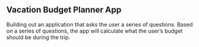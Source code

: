 ##  Vacation Budget Planner App


Building out an application that asks the user a series of questions. Based on a series of questions, the app will calculate what the user’s budget should be during the trip. 
